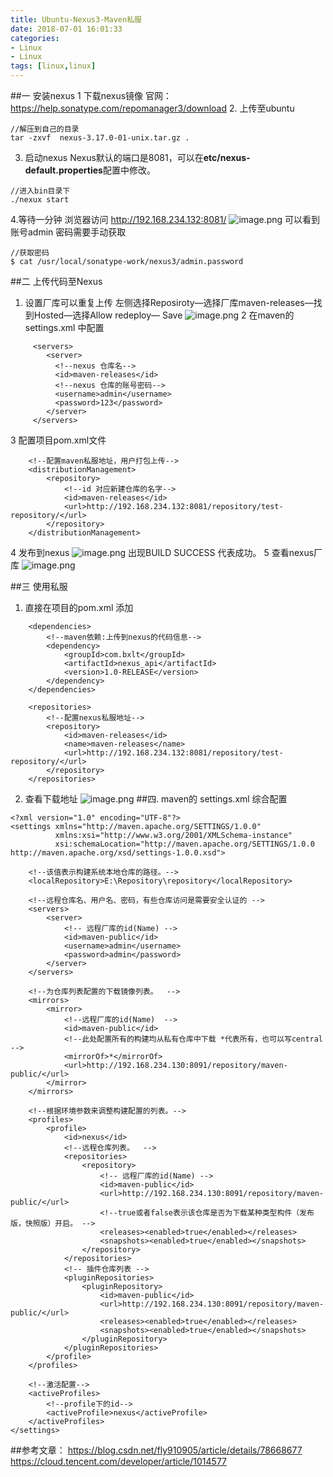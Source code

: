 ```yaml
---
title: Ubuntu-Nexus3-Maven私服
date: 2018-07-01 16:01:33
categories: 
- Linux 
- Linux
tags: [linux,linux]
---
```


<meta name="referrer" content="no-referrer" />


##一  安装nexus
1 下载nexus镜像
官网：https://help.sonatype.com/repomanager3/download
2. 上传至ubuntu
```
//解压到自己的目录
tar -zxvf  nexus-3.17.0-01-unix.tar.gz .
```
3. 启动nexus
Nexus默认的端口是8081，可以在**etc/nexus-default.properties**配置中修改。
```
//进入bin目录下
./nexux start
```
4.等待一分钟 浏览器访问
http://192.168.234.132:8081/
![image.png](https://upload-images.jianshu.io/upload_images/2803682-95d2d68bbbe2ad7b.png?imageMogr2/auto-orient/strip%7CimageView2/2/w/1240)
可以看到账号admin   密码需要手动获取
```
//获取密码
$ cat /usr/local/sonatype-work/nexus3/admin.password
```

##二 上传代码至Nexus
1. 设置厂库可以重复上传
左侧选择Reposiroty—选择厂库maven-releases—找到Hosted—选择Allow redeploy—  Save
![image.png](https://upload-images.jianshu.io/upload_images/2803682-2df3e82c6635e86b.png?imageMogr2/auto-orient/strip%7CimageView2/2/w/1240)
2 在maven的 settings.xml 中配置
```
	 <servers>
		<server>
		  <!--nexus 仓库名-->
		  <id>maven-releases</id>
		  <!--nexus 仓库的账号密码-->
		  <username>admin</username>
		  <password>123</password>
		</server>
	 </servers>
```
3 配置项目pom.xml文件
```
    <!--配置maven私服地址，用户打包上传-->
    <distributionManagement>
        <repository>
            <!--id 对应新建仓库的名字-->
            <id>maven-releases</id>
            <url>http://192.168.234.132:8081/repository/test-repository/</url>
        </repository>
    </distributionManagement>
```
4 发布到nexus
![image.png](https://upload-images.jianshu.io/upload_images/2803682-2391492e773f3eda.png?imageMogr2/auto-orient/strip%7CimageView2/2/w/1240)
出现BUILD SUCCESS 代表成功。
 5 查看nexus厂库
![image.png](https://upload-images.jianshu.io/upload_images/2803682-8a0a0fa4acb444c3.png?imageMogr2/auto-orient/strip%7CimageView2/2/w/1240)

##三 使用私服
1. 直接在项目的pom.xml 添加
```
    <dependencies>
        <!--maven依赖:上传到nexus的代码信息-->
        <dependency>
            <groupId>com.bxlt</groupId>
            <artifactId>nexus_api</artifactId>
            <version>1.0-RELEASE</version>
        </dependency>
    </dependencies>

    <repositories>
        <!--配置nexus私服地址-->
        <repository>
            <id>maven-releases</id>
            <name>maven-releases</name>
            <url>http://192.168.234.132:8081/repository/test-repository/</url>
        </repository>
    </repositories>
```
2. 查看下载地址
![image.png](https://upload-images.jianshu.io/upload_images/2803682-083f4d6547ef5450.png?imageMogr2/auto-orient/strip%7CimageView2/2/w/1240)
##四. maven的 settings.xml 综合配置
```
<?xml version="1.0" encoding="UTF-8"?>
<settings xmlns="http://maven.apache.org/SETTINGS/1.0.0"
          xmlns:xsi="http://www.w3.org/2001/XMLSchema-instance"
          xsi:schemaLocation="http://maven.apache.org/SETTINGS/1.0.0 http://maven.apache.org/xsd/settings-1.0.0.xsd">
   
    <!--该值表示构建系统本地仓库的路径。-->
    <localRepository>E:\Repository\repository</localRepository>

    <!--远程仓库名、用户名、密码，有些仓库访问是需要安全认证的 -->
    <servers>
        <server>
            <!-- 远程厂库的id(Name) -->
            <id>maven-public</id>
            <username>admin</username>
            <password>admin</password>
        </server>
    </servers>
    
    <!--为仓库列表配置的下载镜像列表。  -->
    <mirrors>
        <mirror>
            <!--远程厂库的id(Name)  -->
            <id>maven-public</id>
            <!--此处配置所有的构建均从私有仓库中下载 *代表所有，也可以写central -->
            <mirrorOf>*</mirrorOf>
            <url>http://192.168.234.130:8091/repository/maven-public/</url>
        </mirror>
    </mirrors>
    
    <!--根据环境参数来调整构建配置的列表。-->
    <profiles>
        <profile>
            <id>nexus</id>
            <!--远程仓库列表。  -->
            <repositories>
                <repository>
                	<!-- 远程厂库的id(Name) -->
                    <id>maven-public</id>
                    <url>http://192.168.234.130:8091/repository/maven-public/</url>
	                <!--true或者false表示该仓库是否为下载某种类型构件（发布版，快照版）开启。 -->
	                <releases><enabled>true</enabled></releases>
	                <snapshots><enabled>true</enabled></snapshots>
	            </repository>
            </repositories>
            <!-- 插件仓库列表 -->
            <pluginRepositories>
                <pluginRepository>
                    <id>maven-public</id>
                    <url>http://192.168.234.130:8091/repository/maven-public/</url>
                    <releases><enabled>true</enabled></releases>
                    <snapshots><enabled>true</enabled></snapshots>
                </pluginRepository>
            </pluginRepositories>
        </profile>
    </profiles>
    
    <!--激活配置-->
    <activeProfiles>
        <!--profile下的id-->
        <activeProfile>nexus</activeProfile>
    </activeProfiles>
</settings>
```
##参考文章：
https://blog.csdn.net/fly910905/article/details/78668677
https://cloud.tencent.com/developer/article/1014577
